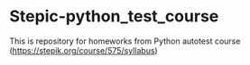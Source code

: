 # Stepic-python_test_course
This is repository for homeworks from Python autotest course (https://stepik.org/course/575/syllabus)
